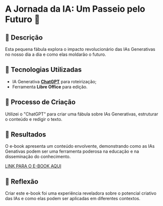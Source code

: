 # A Jornada da IA: Um Passeio pelo Futuro 🌌

## 📒 Descrição
Esta pequena fábula explora o impacto revolucionário das IAs Generativas no nosso dia a dia e como elas moldarão o futuro.

## 🤖 Tecnologias Utilizadas
- IA Generativa **[ChatGPT](https://chat.openai.com)** para roteirização;
- Ferramenta **Libre Office** para edição.

## 🧐 Processo de Criação
Utilizei o "ChatGPT" para criar uma fábula sobre IAs Generativas, estruturar o conteúdo e redigir o texto. 

## 🚀 Resultados
O e-book apresenta um conteúdo envolvente, demonstrando como as IAs Genativas podem ser uma ferramenta poderosa na educação e na disseminação do conhecimento.

[LINK PARA O E-BOOK AQUI](https://github.com/joaov-sha/lab-natty-or-not/blob/main/exemplos/text.pdf)

## 💭 Reflexão
Criar este e-book foi uma experiência reveladora sobre o potencial criativo das IAs e como elas podem ser aplicadas em diferentes contextos.
